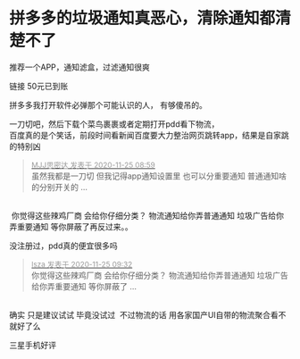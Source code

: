 # 拼多多的垃圾通知真恶心，清除通知都清楚不了


推荐一个APP，通知滤盒，过滤通知很爽

链接 50元已到账

拼多多我打开软件必弹那个可能认识的人， 有够傻吊的。

一刀切吧，然后下载个菜鸟裹裹或者定期打开pdd看下物流，<br />
百度真的是个笑话，前段时间看新闻百度要大力整治网页跳转app，结果是自家跳的特别凶<img src="static/image/smiley/default/sweat.gif" smilieid="10" border="0" alt="" />

<div class="quote"><blockquote><font size="2"><a href="https://www.hostloc.com/forum.php?mod=redirect&amp;goto=findpost&amp;pid=9512825&amp;ptid=771042" target="_blank"><font color="#999999">MJJ思密达 发表于 2020-11-25 08:59</font></a></font><br />
虽然我都是一刀切 但我记得app通知设置里 也可以分重要通知 普通通知啥的分别开关的 ...</blockquote></div><br />
<img src="static/image/smiley/default/lol.gif" smilieid="12" border="0" alt="" /> 你觉得这些辣鸡厂商 会给你仔细分类？ 物流通知给你弄普通通知 垃圾广告给你弄重要通知 等你屏蔽了再反过来。。

没注册过，pdd真的便宜很多吗

<div class="quote"><blockquote><font size="2"><a href="https://www.hostloc.com/forum.php?mod=redirect&amp;goto=findpost&amp;pid=9513026&amp;ptid=771042" target="_blank"><font color="#999999">lsza 发表于 2020-11-25 09:32</font></a></font><br />
你觉得这些辣鸡厂商 会给你仔细分类？ 物流通知给你弄普通通知 垃圾广告给你弄重要通知 等你屏蔽了 ...</blockquote></div><br />
确实<img src="static/image/smiley/default/lol.gif" smilieid="12" border="0" alt="" /> 只是建议试试 毕竟没试过&nbsp;&nbsp;不过物流的话 用各家国产UI自带的物流聚合看不就好了么<img src="static/image/smiley/yct/007.gif" smilieid="46" border="0" alt="" /><img id="aimg_Kb6R9" onclick="zoom(this, this.src, 0, 0, 0)" class="zoom" src="https://cdn.jsdelivr.net/gh/hishis/forum-master/public/images/patch.gif" onmouseover="img_onmouseoverfunc(this)" onload="thumbImg(this)" border="0" alt="" />

三星手机好评
